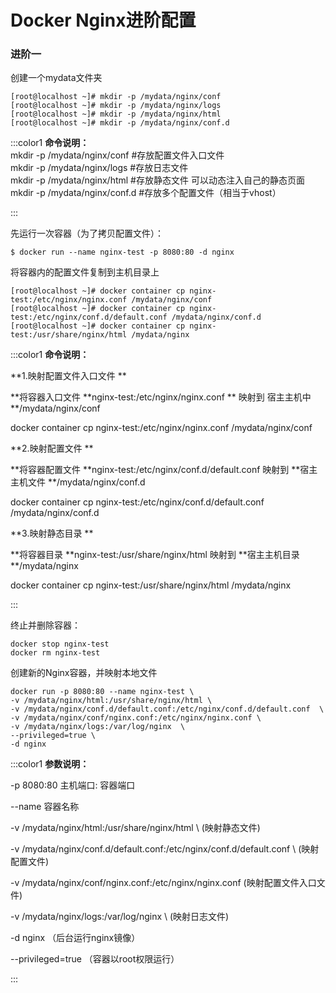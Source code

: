 # Docker Nginx进阶配置

### 进阶一
创建一个mydata文件夹

```shell
[root@localhost ~]# mkdir -p /mydata/nginx/conf
[root@localhost ~]# mkdir -p /mydata/nginx/logs
[root@localhost ~]# mkdir -p /mydata/nginx/html
[root@localhost ~]# mkdir -p /mydata/nginx/conf.d
```

:::color1
**命令说明：**  
mkdir -p /mydata/nginx/conf #存放配置文件入口文件  
mkdir -p /mydata/nginx/logs #存放日志文件  
mkdir -p /mydata/nginx/html #存放静态文件 可以动态注入自己的静态页面  
mkdir -p /mydata/nginx/conf.d #存放多个配置文件（相当于vhost）

:::

先运行一次容器（为了拷贝配置文件）：

```shell
$ docker run --name nginx-test -p 8080:80 -d nginx
```

将容器内的配置文件复制到主机目录上

```shell
[root@localhost ~]# docker container cp nginx-test:/etc/nginx/nginx.conf /mydata/nginx/conf
[root@localhost ~]# docker container cp nginx-test:/etc/nginx/conf.d/default.conf /mydata/nginx/conf.d
[root@localhost ~]# docker container cp nginx-test:/usr/share/nginx/html /mydata/nginx
```

:::color1
**命令说明：**

**1.映射配置文件入口文件 **

**将容器入口文件 **nginx-test:/etc/nginx/nginx.conf ** 映射到 宿主主机中 **/mydata/nginx/conf 

docker container cp nginx-test:/etc/nginx/nginx.conf /mydata/nginx/conf 

**2.映射配置文件 **

**将容器配置文件 **nginx-test:/etc/nginx/conf.d/default.conf 映射到 **宿主主机文件 **/mydata/nginx/conf.d 

docker container cp nginx-test:/etc/nginx/conf.d/default.conf /mydata/nginx/conf.d 

**3.映射静态目录 **

**将容器目录 **nginx-test:/usr/share/nginx/html  映射到 **宿主主机目录 **/mydata/nginx

docker container cp nginx-test:/usr/share/nginx/html /mydata/nginx

:::

终止并删除容器：

```shell
docker stop nginx-test
docker rm nginx-test
```

创建新的Nginx容器，并映射本地文件

```shell
docker run -p 8080:80 --name nginx-test \
-v /mydata/nginx/html:/usr/share/nginx/html \
-v /mydata/nginx/conf.d/default.conf:/etc/nginx/conf.d/default.conf  \
-v /mydata/nginx/conf/nginx.conf:/etc/nginx/nginx.conf \
-v /mydata/nginx/logs:/var/log/nginx  \
--privileged=true \
-d nginx
```

:::color1
**参数说明：**

-p 8080:80 主机端口: 容器端口

--name 容器名称

-v /mydata/nginx/html:/usr/share/nginx/html \ (映射静态文件)

-v /mydata/nginx/conf.d/default.conf:/etc/nginx/conf.d/default.conf \ (映射配置文件)

-v /mydata/nginx/conf/nginx.conf:/etc/nginx/nginx.conf (映射配置文件入口文件)

-v /mydata/nginx/logs:/var/log/nginx \ (映射日志文件)

-d nginx （后台运行nginx镜像）

--privileged=true （容器以root权限运行）

:::

